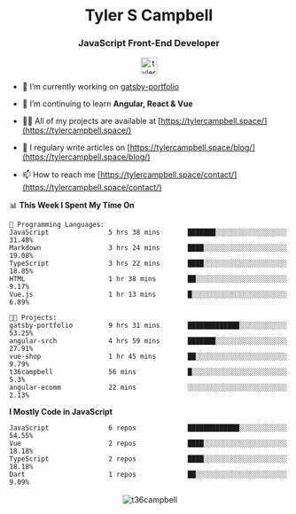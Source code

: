 <h1 align="center">Tyler S Campbell</h1>
<h3 align="center">JavaScript Front-End Developer</h3>
<p align="center">
<a href="https://linkedin.com/in/tyler-campbell36" target="blank"><img align="center" src="https://cdn.jsdelivr.net/npm/simple-icons@3.0.1/icons/linkedin.svg" alt="tyler-campbell36" height="30" width="30" /></a>
</p>

- 🔭 I’m currently working on [gatsby-portfolio](https://github.com/t36campbell/gatsby-portfolio)

- 🌱 I’m continuing to learn **Angular, React & Vue**

- 👨‍💻 All of my projects are available at [https://tylercampbell.space/](https://tylercampbell.space/)

- 📝 I regulary write articles on [https://tylercampbell.space/blog/](https://tylercampbell.space/blog/)

- 📫 How to reach me [https://tylercampbell.space/contact/](https://tylercampbell.space/contact/)

<!--START_SECTION:waka-->
📊 **This Week I Spent My Time On** 

```text
💬 Programming Languages: 
JavaScript               5 hrs 38 mins       ███████░░░░░░░░░░░░░░░░░░   31.48% 
Markdown                 3 hrs 24 mins       ████░░░░░░░░░░░░░░░░░░░░░   19.08% 
TypeScript               3 hrs 22 mins       ████░░░░░░░░░░░░░░░░░░░░░   18.85% 
HTML                     1 hr 38 mins        ██░░░░░░░░░░░░░░░░░░░░░░░   9.17% 
Vue.js                   1 hr 13 mins        █░░░░░░░░░░░░░░░░░░░░░░░░   6.89%

🐱‍💻 Projects: 
gatsby-portfolio         9 hrs 31 mins       █████████████░░░░░░░░░░░░   53.25% 
angular-srch             4 hrs 59 mins       ███████░░░░░░░░░░░░░░░░░░   27.91% 
vue-shop                 1 hr 45 mins        ██░░░░░░░░░░░░░░░░░░░░░░░   9.79% 
t36campbell              56 mins             █░░░░░░░░░░░░░░░░░░░░░░░░   5.3% 
angular-ecomm            22 mins             ░░░░░░░░░░░░░░░░░░░░░░░░░   2.13%

```

**I Mostly Code in JavaScript** 

```text
JavaScript               6 repos             █████████████░░░░░░░░░░░░   54.55% 
Vue                      2 repos             ████░░░░░░░░░░░░░░░░░░░░░   18.18% 
TypeScript               2 repos             ████░░░░░░░░░░░░░░░░░░░░░   18.18% 
Dart                     1 repos             ██░░░░░░░░░░░░░░░░░░░░░░░   9.09%

```



<!--END_SECTION:waka-->

<p align="center">&nbsp;<img align="center" src="https://github-readme-stats.vercel.app/api?username=t36campbell&show_icons=true" alt="t36campbell" /></p>


